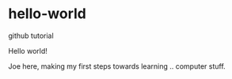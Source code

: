 # hello-world
github tutorial

Hello world!

Joe here, making my first steps towards learning .. computer stuff.


